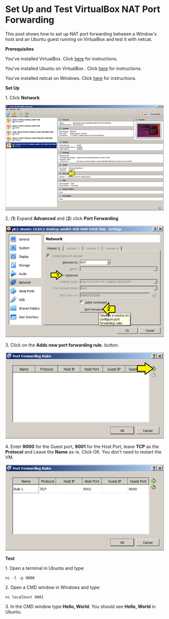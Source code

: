 # Set Up and Test VirtualBox NAT Port Forwarding

This post shows how to set up NAT port forwarding between a Window's host and an Ubuntu guest running on VirtualBox and test it with netcat.

**Prerequisites**

You've installed VirtualBox. Click [here](http://www.zachpfeffer.com/single-post/2017/02/07/Installing-the-Oracle-VM-VirtualBox-5114-on-Windows-7-Professional-Service-Pack-1-CurrentBuild-7601) for instructions.

You've installed Ubuntu on VirtualBox . Click [here](http://www.zachpfeffer.com/single-post/2017/02/15/Installing-the-64-bit-PC-AMD64-desktop-image-of-Ubuntu-16041-LTS-Xenial-Xerus-in-Oracle-VM-VirtualBox-5114-running-in-Windows-7-Professional-Service-Pack-1-CurrentBuild-7601-on-a-ThinkPad-T460-model-20FNCTO1WW-with-an-IntelR-CoreTM-i7-6600U-CPU) for instructions.

You've installed netcat on Windows. Click [here](http://www.zachpfeffer.com/single-post/Create-a-TCP-Client-and-Server-and-Send-Messages-with-Netcat) for instructions.

**Set Up**

1\. Click **Network**

![click_network_1](click_network_1.png)

2\. (**1**) Expand **Advanced** and (**2**) click **Port Forwarding**

![click_port_forwarding_2](click_port_forwarding_2.png)

3\. Click on the **Adds new port forwarding rule.** button.

![adds_new_port_forwarding_3](adds_new_port_forwarding_3.png)

4\. Enter **9000** for the Guest port, **9001** for the Host Port, leave **TCP** as the **Protocol** and Leave the **Name** as-is. Click OK. You don't need to restart the VM.

![enter_port_information_4](enter_port_information_4.png)

**Test**

1\. Open a terminal in Ubuntu and type:

```
nc -l -p 9000
```

2\. Open a CMD window in Windows and type:

```
nc localhost 9001
```

3\. In the CMD window type **Hello, World**. You should see **Hello, World** in Ubuntu.